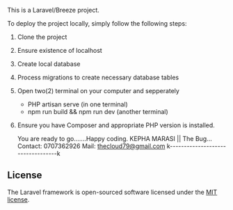 This is a Laravel/Breeze project. 

To deploy the project locally, simply follow the following steps:

1. Clone the project
2. Ensure existence of  localhost
3. Create local database
4. Process migrations to create  necessary database tables
5. Open two(2) terminal  on your computer and sepperately
   - PHP artisan serve  (in one terminal)
   - npm run build  && npm  run dev (another terminal)
  
6. Ensure you have Composer and appropriate PHP version is installed. 

   You are ready to go.......Happy coding.
KEPHA MARASI || The Bug...
Contact: 0707362926
Mail: thecloud79@gmail.com 
 k----------------------------------k

## License

The Laravel framework is open-sourced software licensed under the [MIT license](https://opensource.org/licenses/MIT).
